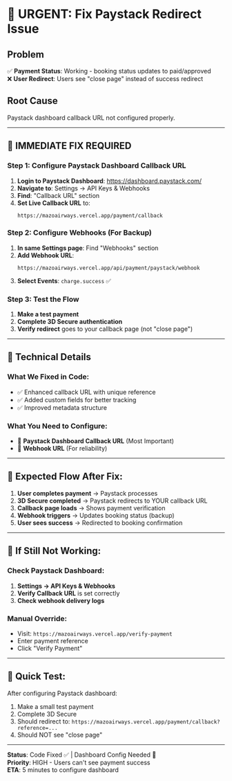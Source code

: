 # 🚨 URGENT: Fix Paystack Redirect Issue

## Problem
✅ **Payment Status**: Working - booking status updates to paid/approved  
❌ **User Redirect**: Users see "close page" instead of success redirect

## Root Cause
Paystack dashboard callback URL not configured properly.

---

## 🎯 IMMEDIATE FIX REQUIRED

### Step 1: Configure Paystack Dashboard Callback URL

1. **Login to Paystack Dashboard**: https://dashboard.paystack.com/
2. **Navigate to**: Settings → API Keys & Webhooks
3. **Find**: "Callback URL" section
4. **Set Live Callback URL** to:
   ```
   https://mazoairways.vercel.app/payment/callback
   ```

### Step 2: Configure Webhooks (For Backup)

1. **In same Settings page**: Find "Webhooks" section
2. **Add Webhook URL**:
   ```
   https://mazoairways.vercel.app/api/payment/paystack/webhook
   ```
3. **Select Events**: `charge.success` ✅

### Step 3: Test the Flow

1. **Make a test payment**
2. **Complete 3D Secure authentication**
3. **Verify redirect** goes to your callback page (not "close page")

---

## 🔧 Technical Details

### What We Fixed in Code:
- ✅ Enhanced callback URL with unique reference
- ✅ Added custom fields for better tracking
- ✅ Improved metadata structure

### What You Need to Configure:
- 🔧 **Paystack Dashboard Callback URL** (Most Important)
- 🔧 **Webhook URL** (For reliability)

---

## 🎯 Expected Flow After Fix:

1. **User completes payment** → Paystack processes
2. **3D Secure completed** → Paystack redirects to YOUR callback URL
3. **Callback page loads** → Shows payment verification
4. **Webhook triggers** → Updates booking status (backup)
5. **User sees success** → Redirected to booking confirmation

---

## 🚨 If Still Not Working:

### Check Paystack Dashboard:
1. **Settings → API Keys & Webhooks**
2. **Verify Callback URL** is set correctly
3. **Check webhook delivery logs**

### Manual Override:
- Visit: `https://mazoairways.vercel.app/verify-payment`
- Enter payment reference
- Click "Verify Payment"

---

## 📱 Quick Test:

After configuring Paystack dashboard:
1. Make a small test payment
2. Complete 3D Secure
3. Should redirect to: `https://mazoairways.vercel.app/payment/callback?reference=...`
4. Should NOT see "close page"

---

**Status**: Code Fixed ✅ | Dashboard Config Needed 🔧  
**Priority**: HIGH - Users can't see payment success  
**ETA**: 5 minutes to configure dashboard
